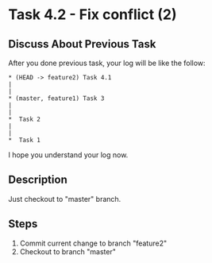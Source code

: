 # Task 4.2 - Fix conflict (2)

## Discuss About Previous Task

After you done previous task, your log will be like the follow:

```
* (HEAD -> feature2) Task 4.1
|
|
* (master, feature1) Task 3
|
|
*  Task 2
|
|
*  Task 1
```

I hope you understand your log now.

## Description

Just checkout to "master" branch.

## Steps

1. Commit current change to branch "feature2"
2. Checkout to branch "master"
